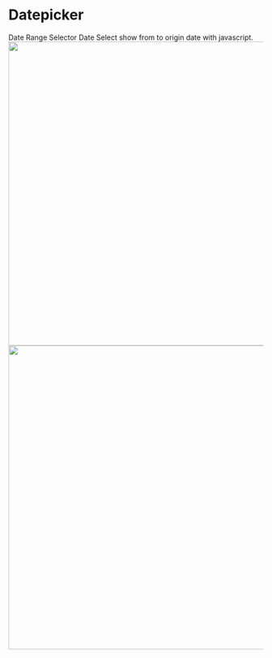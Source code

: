 # Datepicker
Date Range Selector
Date Select show from to origin date with javascript.
<img src="https://github.com/shubhamkhuva/datepicker/blob/master/assets/images/1.png?raw=true" height="600">
<img src="https://github.com/shubhamkhuva/datepicker/blob/master/assets/images/2.png?raw=true" height="600">
